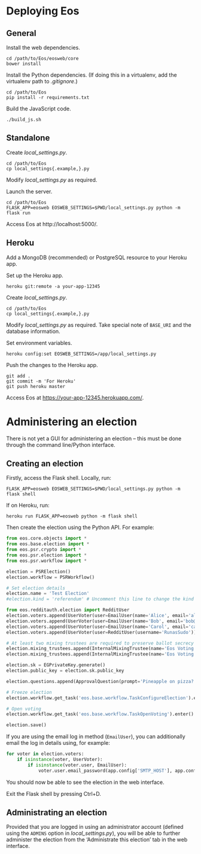 # Deploying Eos

## General

Install the web dependencies.

    cd /path/to/Eos/eosweb/core
    bower install

Install the Python dependencies. (If doing this in a virtualenv, add the virtualenv path to *.gitignore*.)

    cd /path/to/Eos
    pip install -r requirements.txt

Build the JavaScript code.

    ./build_js.sh

## Standalone

Create *local_settings.py*.

    cd /path/to/Eos
    cp local_settings{.example,}.py

Modify *local_settings.py* as required.

Launch the server.

    cd /path/to/Eos
    FLASK_APP=eosweb EOSWEB_SETTINGS=$PWD/local_settings.py python -m flask run

Access Eos at http://localhost:5000/.

## Heroku

Add a MongoDB (recommended) or PostgreSQL resource to your Heroku app.

Set up the Heroku app.

    heroku git:remote -a your-app-12345

Create *local_settings.py*.

    cd /path/to/Eos
    cp local_settings{.example,}.py

Modify *local_settings.py* as required. Take special note of `BASE_URI` and the database information.

Set environment variables.

    heroku config:set EOSWEB_SETTINGS=/app/local_settings.py

Push the changes to the Heroku app.

    git add .
    git commit -m 'For Heroku'
    git push heroku master

Access Eos at https://your-app-12345.herokuapp.com/.

# Administering an election

There is not yet a GUI for administering an election – this must be done through the command line/Python interface.

## Creating an election

Firstly, access the Flask shell. Locally, run:

    FLASK_APP=eosweb EOSWEB_SETTINGS=$PWD/local_settings.py python -m flask shell

If on Heroku, run:

    heroku run FLASK_APP=eosweb python -m flask shell

Then create the election using the Python API. For example:

```python
from eos.core.objects import *
from eos.base.election import *
from eos.psr.crypto import *
from eos.psr.election import *
from eos.psr.workflow import *

election = PSRElection()
election.workflow = PSRWorkflow()

# Set election details
election.name = 'Test Election'
#election.kind = 'referendum' # Uncomment this line to change the kind of vote being held

from eos.redditauth.election import RedditUser
election.voters.append(UserVoter(user=EmailUser(name='Alice', email='alice@localhost')))
election.voters.append(UserVoter(user=EmailUser(name='Bob', email='bob@localhost')))
election.voters.append(UserVoter(user=EmailUser(name='Carol', email='carol@localhost')))
election.voters.append(UserVoter(user=RedditUser(username='RunasSudo')))

# At least two mixing trustees are required to preserve ballot secrecy
election.mixing_trustees.append(InternalMixingTrustee(name='Eos Voting'))
election.mixing_trustees.append(InternalMixingTrustee(name='Eos Voting'))

election.sk = EGPrivateKey.generate()
election.public_key = election.sk.public_key

election.questions.append(ApprovalQuestion(prompt='Pineapple on pizza?', choices=[Choice(name='Yes'), Choice(name='No')], min_choices=0, max_choices=1))

# Freeze election
election.workflow.get_task('eos.base.workflow.TaskConfigureElection').enter()

# Open voting
election.workflow.get_task('eos.base.workflow.TaskOpenVoting').enter()

election.save()
```

If you are using the email log in method (`EmailUser`), you can additionally email the log in details using, for example:

```python
for voter in election.voters:
    if isinstance(voter, UserVoter):
        if isinstance(voter.user, EmailUser):
            voter.user.email_password(app.config['SMTP_HOST'], app.config['SMTP_PORT'], app.config['SMTP_USER'], app.config['SMTP_PASS'], app.config['SMTP_FROM'])
```

You should now be able to see the election in the web interface.

Exit the Flask shell by pressing Ctrl+D.

## Administrating an election

Provided that you are logged in using an administrator account (defined using the `ADMINS` option in *local_settings.py*), you will be able to further administer the election from the ‘Administrate this election’ tab in the web interface.
